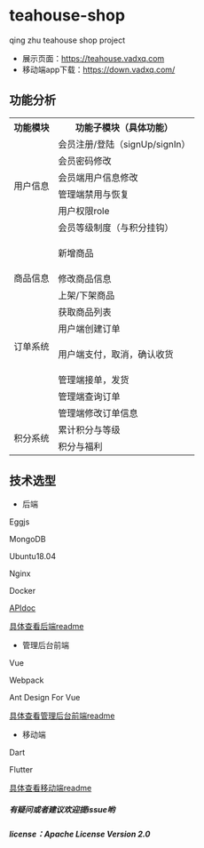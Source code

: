 # teahouse-shop
qing zhu teahouse shop project
- 展示页面：https://teahouse.vadxq.com
- 移动端app下载：https://down.vadxq.com/

## 功能分析
<table class="confluenceTable"><tbody><tr><th class="confluenceTh">功能模块</th><th class="confluenceTh">功能子模块（具体功能）</th></tr><tr><td rowspan="6" class="confluenceTd">用户信息</td><td class="confluenceTd">会员注册/登陆（signUp/signIn）</td></tr><tr><td colspan="1" class="confluenceTd">会员密码修改</td></tr><tr><td class="confluenceTd">会员端用户信息修改</td></tr><tr><td class="confluenceTd">管理端禁用与恢复</td></tr><tr><td colspan="1" class="confluenceTd">用户权限role</td></tr><tr><td colspan="1" class="confluenceTd">会员等级制度（与积分挂钩）</td></tr><tr><td rowspan="4" class="confluenceTd">商品信息</td><td colspan="1" class="confluenceTd"><p>新增商品</p></td></tr><tr><td colspan="1" class="confluenceTd">修改商品信息</td></tr><tr><td colspan="1" class="confluenceTd">上架/下架商品</td></tr><tr><td colspan="1" class="confluenceTd">获取商品列表</td></tr><tr><td rowspan="5" class="confluenceTd">订单系统<p>&nbsp;</p><p>&nbsp;</p></td><td colspan="1" class="confluenceTd">用户端创建订单</td></tr><tr><td colspan="1" class="confluenceTd"><p>用户端支付，取消，确认收货</p></td></tr><tr><td colspan="1" class="confluenceTd">管理端接单，发货</td></tr><tr><td colspan="1" class="confluenceTd">管理端查询订单</td></tr><tr><td colspan="1" class="confluenceTd">管理端修改订单信息</td></tr><tr><td rowspan="2" class="confluenceTd">积分系统</td><td colspan="1" class="confluenceTd">累计积分与等级</td></tr><tr><td colspan="1" class="confluenceTd">积分与福利</td></tr></tbody></table>

## 技术选型

- 后端

Eggjs

MongoDB

Ubuntu18.04

Nginx

Docker

[APIdoc](server/APIdoc.md)

[具体查看后端readme](server/README.md)

- 管理后台前端

Vue

Webpack

Ant Design For Vue

[具体查看管理后台前端readme](cmsclient/README.md)

- 移动端

Dart

Flutter

[具体查看移动端readme](feapp/README.md)


##### 有疑问或者建议欢迎提issue哟

##### license：Apache License Version 2.0
